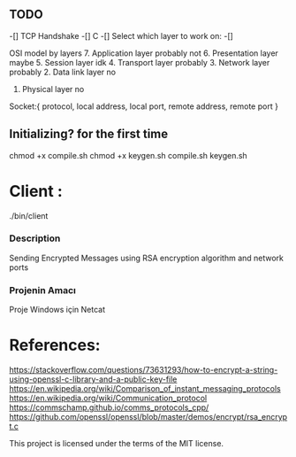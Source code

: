 ## TODO
-[] TCP Handshake 
-[] C
-[] Select which layer to work on: 
-[]

OSI model by layers
7.  Application layer   probably not
6.  Presentation layer  maybe
5.  Session layer       idk
4.  Transport layer     probably
3.  Network layer       probably
2.  Data link layer     no
1.  Physical layer      no

Socket:{
    protocol,
    local address,
    local port,
    remote address,
    remote port
    }




## Initializing? for the first time
chmod +x compile.sh
chmod +x keygen.sh
compile.sh
keygen.sh

# Client :
./bin/client


### Description
Sending Encrypted Messages using RSA encryption algorithm and network ports 

### Projenin Amacı
Proje Windows için Netcat



# References:
https://stackoverflow.com/questions/73631293/how-to-encrypt-a-string-using-openssl-c-library-and-a-public-key-file
https://en.wikipedia.org/wiki/Comparison_of_instant_messaging_protocols
https://en.wikipedia.org/wiki/Communication_protocol
https://commschamp.github.io/comms_protocols_cpp/
https://github.com/openssl/openssl/blob/master/demos/encrypt/rsa_encrypt.c

This project is licensed under the terms of the MIT license.

##
